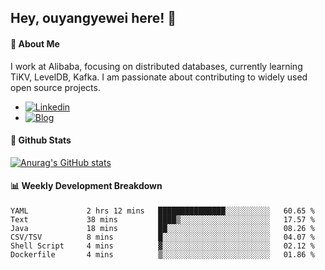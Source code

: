 ## Hey, ouyangyewei here! :wave:

#### :rocket: About Me
I work at Alibaba, focusing on distributed databases, currently learning TiKV, LevelDB, Kafka. I am passionate about contributing to widely used open source projects.

- [![Linkedin](https://img.shields.io/badge/LinkedIn-ouyangyewei-blue)](https://www.linkedin.com/in/ouyangyewei/)
- [![Blog](https://img.shields.io/badge/Blog-yeweiouyang-orange)](https://blog.csdn.net/yeweiouyang)

#### :star2: Github Stats
[![Anurag's GitHub stats](https://github-readme-stats.vercel.app/api?username=ouyangyewei&show_icons=true&cache_seconds=3600&theme=tokyonight)](https://github.com/anuraghazra/github-readme-stats)

#### :bar_chart: Weekly Development Breakdown
<!--START_SECTION:waka-->

```text
YAML             2 hrs 12 mins   ███████████████░░░░░░░░░░   60.65 %
Text             38 mins         ████▒░░░░░░░░░░░░░░░░░░░░   17.57 %
Java             18 mins         ██░░░░░░░░░░░░░░░░░░░░░░░   08.26 %
CSV/TSV          8 mins          █░░░░░░░░░░░░░░░░░░░░░░░░   04.07 %
Shell Script     4 mins          ▓░░░░░░░░░░░░░░░░░░░░░░░░   02.12 %
Dockerfile       4 mins          ▒░░░░░░░░░░░░░░░░░░░░░░░░   01.86 %
```

<!--END_SECTION:waka-->
